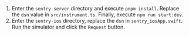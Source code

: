 1. Enter the `sentry-server` directory and execute `pnpm install`. Replace the `dsn` value in `src/instrument.ts`. Finally, execute `npm run start:dev`.
2. Enter the `sentry-ios` directory, replace the `dsn` in `sentry_iosApp.swift`. Run the simulator and click the `Request` button.
